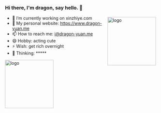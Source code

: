 ### Hi there, I'm dragon, say hello. 👋
<img src="https://github-readme-stats.vercel.app/api?username=dragon-yuan&show_icons=true" alt="logo" height="160" align="right" style="margin: 5px; margin-bottom: 20px;" />

- 🔭 I’m currently working on xinzhiye.com
- 👯 My personal website: https://www.dragon-yuan.me
- 📫 How to reach me: i@dragon-yuan.me
- 😄 Hobby: acting cute
- ⚡ Wish: get rich overnight
- 🤔 Thinking: *****

<img src="https://github-profile-trophy.vercel.app/?username=dragon-yuan&theme=flat&column=7" alt="logo" height="160" align="center" style="margin: auto; margin-bottom: 20px;" />
